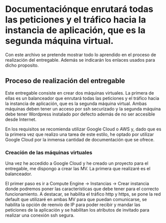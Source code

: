 # Documentaciónque enrutará todas las peticiones y el tráfico hacia la instancia de aplicación, que es la segunda máquina virtual. 

Con este archivo se pretende mostrar todo lo aprendido en el proceso de realización del entregable. Además se indicarán los enlaces usados para dicho proposito.

## Proceso de realización del entregable

Este entregable consiste en crear dos máquinas virtuales. La primera de ellas es un balanceador que enrutará todas las peticiones y el tráfico hacia la instancia de aplicación, que es la segunda máquina virtual. Ambas máquinas deben tener un acceso por ssh securizado y la segunda máquina debe tener Wordpress instalado por defecto además de no ser accesible desde Internet.

En los requisitos se recomienda utilizar Google Cloud o AWS y, dado que es la primera vez que realizo una tarea de este estilo, he optado por utilizar Google Cloud por la inmensa cantidad de documentación que se ofrece.

### Creación de las máquinas virtuales

Una vez he accedido a Google Cloud y he creado un proyecto para el entregable, me dispongo a crear las MV. La primera que realizaré es el balanceador.

El primer paso es ir a Compute Engine -> Instancias -> Crear instancia donde podremos poner las características que debe tener para el correcto funcionamiento. A destacar, se habilita el tráfico http y https, se pone la red default que utilizaré en ambas MV para que puedan comunicarse, se habilita la opción de reenvío de IP para poder recibir y mandar las peticiones de la aplicación y se habilitan los atributos de invitado para realizar una conexión ssh segura.

